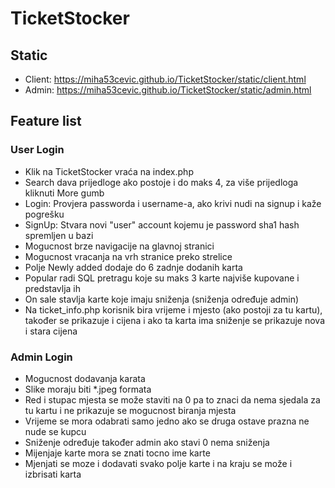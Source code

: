 # TicketStocker

## Static
- Client: https://miha53cevic.github.io/TicketStocker/static/client.html
- Admin: https://miha53cevic.github.io/TicketStocker/static/admin.html

## Feature list
### User Login
- Klik na TicketStocker vraća na index.php
- Search dava prijedloge ako postoje i do maks 4, za više prijedloga kliknuti More gumb
- Login: Provjera passworda i username-a, ako krivi nudi na signup i kaže pogrešku
- SignUp: Stvara novi "user" account kojemu je password sha1 hash spremljen u bazi
- Mogucnost brze navigacije na glavnoj stranici
- Mogucnost vracanja na vrh stranice preko strelice
- Polje Newly added dodaje do 6 zadnje dodanih karta
- Popular radi SQL pretragu koje su maks 3 karte najviše kupovane i predstavlja ih
- On sale stavlja karte koje imaju sniženja (sniženja određuje admin)
- Na ticket_info.php korisnik bira vrijeme i mjesto (ako postoji za tu kartu), također se prikazuje i cijena i ako ta karta ima sniženje se prikazuje nova i stara cijena
### Admin Login
- Mogucnost dodavanja karata
- Slike moraju biti *.jpeg formata
- Red i stupac mjesta se može staviti na 0 pa to znaci da nema sjedala za tu kartu i ne prikazuje se mogucnost biranja mjesta
- Vrijeme se mora odabrati samo jedno ako se druga ostave prazna ne nude se kupcu
- Sniženje određuje također admin ako stavi 0 nema sniženja
- Mijenjaje karte mora se znati tocno ime karte
- Mjenjati se moze i dodavati svako polje karte i na kraju se može i izbrisati karta
